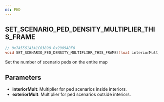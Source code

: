 ```yaml
---
ns: PED
---
```

## SET_SCENARIO_PED_DENSITY_MULTIPLIER_THIS_FRAME

```c
// 0x7A556143A1C03898 0x2909ABF0
void SET_SCENARIO_PED_DENSITY_MULTIPLIER_THIS_FRAME(float interiorMult, float exteriorMult);
```

Set the number of scenario peds on the entire map

## Parameters
* **interiorMult**: Multiplier for ped scenarios inside interiors.
* **exteriorMult**: Multiplier for ped scenarios outside interiors.

